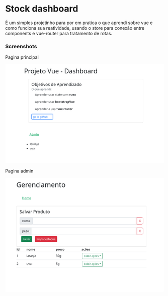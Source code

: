 # Stock dashboard 

É um simples projetinho para por em pratica o que aprendi sobre vue e como funciona sua reatividade, usando o store para conexão entre components e vue-router para tratamento de rotas.

### Screenshots

Pagina principal

![Opera Snapshot_2021-06-09_180333_localhost](https://github.com/josedoce/vue-stock-dashboard/blob/master/Opera%20Snapshot_2021-06-09_180333_localhost.png)

Pagina admin

![Opera Snapshot_2021-06-09_180421_localhost](https://github.com/josedoce/vue-stock-dashboard/blob/master/Opera%20Snapshot_2021-06-09_180421_localhost.png)
